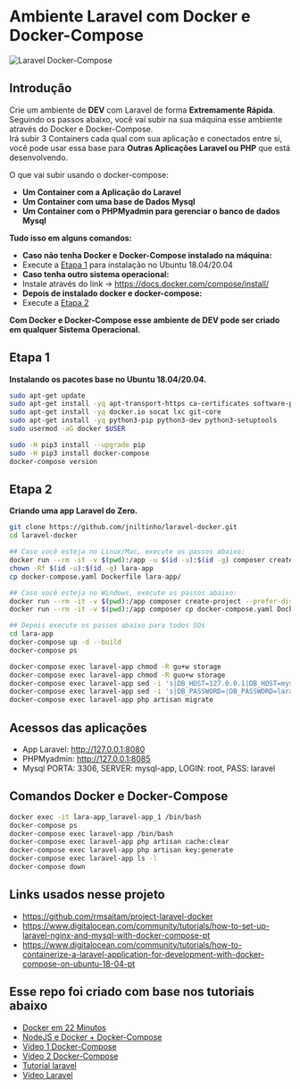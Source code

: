 # Ambiente Laravel com Docker e Docker-Compose

 ![Laravel Docker-Compose](laravel-compose.png)

## Introdução

Crie um ambiente de **DEV** com Laravel de forma **Extremamente Rápida**.\
Seguindo os passos abaixo, você vai subir na sua máquina esse ambiente através do Docker e Docker-Compose.\
Irá subir 3 Containers cada qual com sua aplicação e conectados entre si, você pode usar essa base para
**Outras Aplicações Laravel ou PHP** que está desenvolvendo.

O que vai subir usando o docker-compose:

- **Um Container com a Aplicação do Laravel**
- **Um Container com uma base de Dados Mysql**
- **Um Container com o PHPMyadmin para gerenciar o banco de dados Mysql**

**Tudo isso em alguns comandos:**

- **Caso não tenha Docker e Docker-Compose instalado na máquina:**
- Execute a [Etapa 1](#etapa-1) para instalação no Ubuntu 18.04/20.04
- **Caso tenha outro sistema operacional:**
- Instale através do link -> <https://docs.docker.com/compose/install/>
- **Depois de instalado docker e docker-compose:**
- Execute a [Etapa 2](#etapa-2)

**Com Docker e Docker-Compose esse ambiente de DEV pode ser criado em qualquer Sistema Operacional.**

## Etapa 1

**Instalando os pacotes base no Ubuntu 18.04/20.04.**

```bash
sudo apt-get update
sudo apt-get install -yq apt-transport-https ca-certificates software-properties-common
sudo apt-get install -yq docker.io socat lxc git-core
sudo apt-get install -yq python3-pip python3-dev python3-setuptools
sudo usermod -aG docker $USER

sudo -H pip3 install --upgrade pip
sudo -H pip3 install docker-compose
docker-compose version
```

## Etapa 2

**Criando uma app Laravel do Zero.**

```bash
git clone https://github.com/jniltinho/laravel-docker.git
cd laravel-docker

## Caso você esteja no Linux/Mac, execute os passos abaixo:
docker run --rm -it -v $(pwd):/app -u $(id -u):$(id -g) composer create-project --prefer-dist laravel/laravel lara-app
chown -Rf $(id -u):$(id -g) lara-app
cp docker-compose.yaml Dockerfile lara-app/

## Caso você esteja no Windows, execute os passos abaixo:
docker run --rm -it -v $(pwd):/app composer create-project --prefer-dist laravel/laravel lara-app
docker run --rm -it -v $(pwd):/app composer cp docker-compose.yaml Dockerfile lara-app/

## Depois execute os passos abaixo para todos SOs
cd lara-app
docker-compose up -d --build
docker-compose ps

docker-compose exec laravel-app chmod -R gu+w storage
docker-compose exec laravel-app chmod -R guo+w storage
docker-compose exec laravel-app sed -i 's|DB_HOST=127.0.0.1|DB_HOST=mysql-app|' .env
docker-compose exec laravel-app sed -i 's|DB_PASSWORD=|DB_PASSWORD=laravel|' .env
docker-compose exec laravel-app php artisan migrate
```

## Acessos das aplicações

- App Laravel: http://127.0.0.1:8080
- PHPMyadmin: http://127.0.0.1:8085
- Mysql PORTA: 3306, SERVER: mysql-app, LOGIN: root, PASS: laravel

## Comandos Docker e Docker-Compose

```bash
docker exec -it lara-app_laravel-app_1 /bin/bash
docker-compose ps
docker-compose exec laravel-app /bin/bash
docker-compose exec laravel-app php artisan cache:clear
docker-compose exec laravel-app php artisan key:generate
docker-compose exec laravel-app ls -l
docker-compose down
```

## Links usados nesse projeto

- <https://github.com/rmsaitam/project-laravel-docker>
- <https://www.digitalocean.com/community/tutorials/how-to-set-up-laravel-nginx-and-mysql-with-docker-compose-pt>
- <https://www.digitalocean.com/community/tutorials/how-to-containerize-a-laravel-application-for-development-with-docker-compose-on-ubuntu-18-04-pt>

## Esse repo foi criado com base nos tutoriais abaixo

- [Docker em 22 Minutos](https://www.youtube.com/watch?v=Kzcz-EVKBEQ)
- [NodeJS e Docker + Docker-Compose](https://www.youtube.com/watch?v=AVNADGzXrrQ)
- [Vídeo 1 Docker-Compose](https://www.youtube.com/watch?v=HxPz3eLnXZk)
- [Vídeo 2 Docker-Compose](https://www.youtube.com/watch?v=VXTQFhy7Dt8)
- [Tutorial laravel](https://fullcycle.com.br/docker-e-docker-composer-na-pratica-criando-ambiente-laravel/)
- [Vídeo Laravel](https://www.youtube.com/watch?v=vnE9fCCGNWw)
